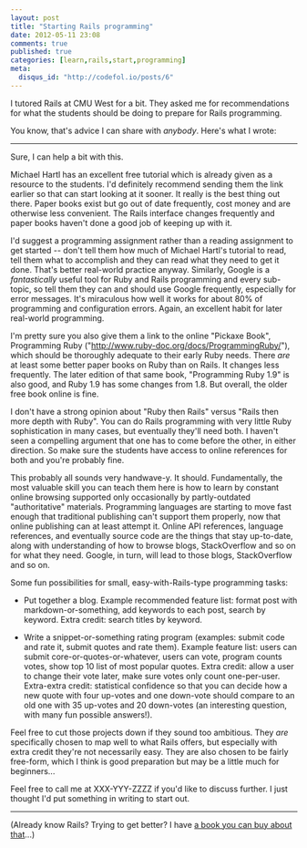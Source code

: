 ```yaml
---
layout: post
title: "Starting Rails programming"
date: 2012-05-11 23:08
comments: true
published: true
categories: [learn,rails,start,programming]
meta:
  disqus_id: "http://codefol.io/posts/6"
---
```

I tutored Rails at CMU West for a bit.  They asked me for recommendations for what the students should be doing to prepare for Rails programming.

You know, that's advice I can share with *anybody*.  Here's what I wrote:

<hr/>

Sure, I can help a bit with this.

Michael Hartl has an excellent free tutorial which is already given as a resource to the students.  I'd definitely recommend sending them the link earlier so that can start looking at it sooner.  It really is the best thing out there.  Paper books exist but go out of date frequently, cost money and are otherwise less convenient.  The Rails interface changes frequently and paper books haven't done a good job of keeping up with it.

I'd suggest a programming assignment rather than a reading assignment to get started -- don't tell them how much of Michael Hartl's tutorial to read, tell them what to accomplish and they can read what they need to get it done.  That's better real-world practice anyway.  Similarly, Google is a *fantastically* useful tool for Ruby and Rails programming and every sub-topic, so tell them they can and should use Google frequently, especially for error messages.  It's miraculous how well it works for about 80% of programming and configuration errors.  Again, an excellent habit for later real-world programming.

I'm pretty sure you also give them a link to the online "Pickaxe Book", Programming Ruby ("http://www.ruby-doc.org/docs/ProgrammingRuby/"), which should be thoroughly adequate to their early Ruby needs.  There *are* at least some better paper books on Ruby than on Rails.  It changes less frequently.  The later edition of that same book, "Programming Ruby 1.9" is also good, and Ruby 1.9 has some changes from 1.8.  But overall, the older free book online is fine.

I don't have a strong opinion about "Ruby then Rails" versus "Rails then more depth with Ruby".  You can do Rails programming with very little Ruby sophistication in many cases, but eventually they'll need both.  I haven't seen a compelling argument that one has to come before the other, in either direction.  So make sure the students have access to online references for both and you're probably fine.

This probably all sounds very handwave-y.  It should.  Fundamentally, the most valuable skill you can teach them here is how to learn by constant online browsing supported only occasionally by partly-outdated "authoritative" materials.  Programming languages are starting to move fast enough that traditional publishing can't support them properly, now that online publishing can at least attempt it.  Online API references, language references, and eventually source code are the things that stay up-to-date, along with understanding of how to browse blogs, StackOverflow and so on for what they need.  Google, in turn, will lead to those blogs, StackOverflow and so on.

Some fun possibilities for small, easy-with-Rails-type programming tasks:

  * Put together a blog.  Example recommended feature list:  format post with markdown-or-something, add keywords to each post, search by keyword.  Extra credit: search titles by keyword.

  * Write a snippet-or-something rating program (examples: submit code and rate it, submit quotes and rate them).  Example feature list: users can submit core-or-quotes-or-whatever, users can vote, program counts votes, show top 10 list of most popular quotes.  Extra credit: allow a user to change their vote later, make sure votes only count one-per-user.  Extra-extra credit: statistical confidence so that you can decide how a new quote with four up-votes and one down-vote should compare to an old one with 35 up-votes and 20 down-votes (an interesting question, with many fun possible answers!).

Feel free to cut those projects down if they sound too ambitious.  They *are* specifically chosen to map well to what Rails offers, but especially with extra credit they're not necessarily easy.  They are also chosen to be fairly free-form, which I think is good preparation but may be a little much for beginners...

Feel free to call me at XXX-YYY-ZZZZ if you'd like to discuss further.  I just thought I'd put something in writing to start out.

<hr/>

(Already know Rails?  Trying to get better?  I have <a href="http://rebuilding-rails.com">a book you can buy about that</a>...)
